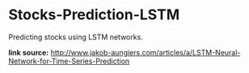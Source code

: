 # Stocks-Prediction-LSTM
Predicting stocks using LSTM networks. 

**link source:** http://www.jakob-aungiers.com/articles/a/LSTM-Neural-Network-for-Time-Series-Prediction
